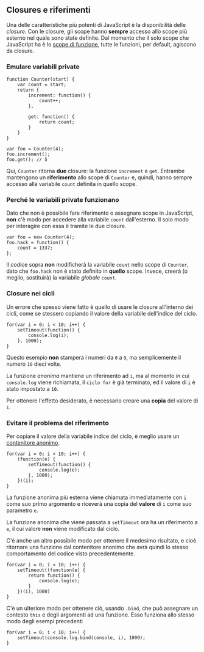 ## Closures e riferimenti

Una delle caratteristiche più potenti di JavaScript è la disponibilità delle
*closure*. Con le closure, gli scope hanno **sempre** accesso allo scope
più esterno nel quale sono state definite. Dal momento che il solo scope che
JavaScript ha è lo [scope di funzione](#function.scopes), tutte le funzioni,
per default, agiscono da closure.

### Emulare variabili private

    function Counter(start) {
        var count = start;
        return {
            increment: function() {
                count++;
            },

            get: function() {
                return count;
            }
        }
    }

    var foo = Counter(4);
    foo.increment();
    foo.get(); // 5

Qui, `Counter` ritorna **due** closure: la funzione `increment` e `get`.
Entrambe mantengono un **riferimento** allo scope di `Counter` e, quindi,
hanno sempre accesso alla variabile `count` definita in quello scope.

### Perché le variabili private funzionano

Dato che non è possibile fare riferimento o assegnare scope in JavaScript,
**non** c'è modo per accedere alla variabile `count` dall'esterno. Il solo
modo per interagire con essa è tramite le due closure.

    var foo = new Counter(4);
    foo.hack = function() {
        count = 1337;
    };

Il codice sopra **non** modificherà la variabile `count` nello scope di `Counter`,
dato che `foo.hack` non è stato definito in **quello** scope. Invece, creerà
(o meglio, sostituirà) la variabile *globale* `count`.

### Closure nei cicli

Un errore che spesso viene fatto è quello di usare le closure all'interno dei
cicli, come se stessero copiando il valore della variabile dell'indice del ciclo.

    for(var i = 0; i < 10; i++) {
        setTimeout(function() {
            console.log(i);
        }, 1000);
    }

Questo esempio **non** stamperà i numeri da `0` a `9`, ma semplicemente il
numero `10` dieci volte.

La funzione *anonima* mantiene un riferimento ad `i`, ma al momento in cui
`console.log` viene richiamata, il `ciclo for` è già terminato, ed il valore
di `i` è stato impostato a `10`.

Per ottenere l'effetto desiderato, è necessario creare una **copia** del valore
di `i`.

### Evitare il problema del riferimento

Per copiare il valore della variabile indice del ciclo, è meglio usare un
[contenitore anonimo](#function.scopes).

    for(var i = 0; i < 10; i++) {
        (function(e) {
            setTimeout(function() {
                console.log(e);
            }, 1000);
        })(i);
    }

La funzione anonima più esterna viene chiamata immediatamente con `i` come
suo primo argomento e riceverà una copia del **valore** di `i` come suo
parametro `e`.

La funzione anonima che viene passata a `setTimeout` ora ha un riferimento a
`e`, il cui valore **non** viene modificato dal ciclo.

C'è anche un altro possibile modo per ottenere il medesimo risultato, e cioè
ritornare una funzione dal contenitore anonimo che avrà quindi lo stesso
comportamento del codice visto precedentemente.

    for(var i = 0; i < 10; i++) {
        setTimeout((function(e) {
            return function() {
                console.log(e);
            }
        })(i), 1000)
    }

C'è un ulteriore modo per ottenere ciò, usando `.bind`, che può assegnare un
contesto `this` e degli argomenti ad una funzione. Esso funziona allo stesso
modo degli esempi precedenti

    for(var i = 0; i < 10; i++) {
        setTimeout(console.log.bind(console, i), 1000);
    }
